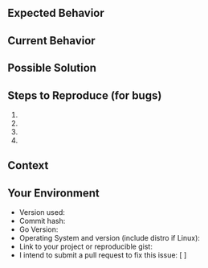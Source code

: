 <!--- 

TO ENSURE THE FASTEST RESPONSE POSSIBLE, PLEASE READ THESE INSTRUCTIONS
CAREFULLY.

-->

<!--- Please provide a short summary of the issue in the Title above -->

<!--- When you see empty square brackets below, that's a checkbox. Replace with
[x] to check the box -->

## Expected Behavior

<!---

If you're describing a bug, tell us what should happen.

If you're suggesting a change/improvement, tell us how it should work.

-->

## Current Behavior

<!---

If describing a bug, tell us what happens instead of the expected behavior.

If suggesting a change/improvement, explain the difference from current
behavior.

-->

## Possible Solution

<!---

Not obligatory, but this is the place to suggest the underlying cause and
possible fix for the bug, if you have one, or ideas how to implement the
addition or change. We'll be sure to credit your ideas in the commit log, or
better yet, submit a PR and you'll get credit for the whole thing.


-->

## Steps to Reproduce (for bugs)

<!---

This is the most important information you can give us in this bug report.
Without good information here, it will take much longer to get your issue
resolved!

The best strategy here is to assume the maintainer reading this just started
working on the project yesterday.

If possible, please provide a link to a live example, or an unambiguous set of
steps to reproduce this bug. Include code to reproduce, if relevant.

-->
1.
2.
3.
4.

## Context
<!---

How has this issue affected you? What are you trying to accomplish? Is this
issue likely to block you or others from getting your work done?

This is the best place to try to convince us that this issue needs to be solved
ASAP (if necessary), and to help us to understand what our code must stand up to
in the real world.

-->

## Your Environment
* Version used:
* Commit hash:
* Go Version:
* Operating System and version (include distro if Linux):
* Link to your project or reproducible gist:
* I intend to submit a pull request to fix this issue: [ ] 

<!--- When you're finished with the above, you may need to delete these comments to avoid
whitespace formatting issues -->

<!--- Modified from trufflesuite/ganache -->
